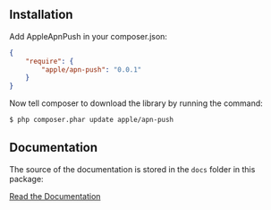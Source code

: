 Installation
------------

Add AppleApnPush in your composer.json:

````json
{
    "require": {
        "apple/apn-push": "0.0.1"
    }
}
````

Now tell composer to download the library by running the command:

```bash
$ php composer.phar update apple/apn-push
```

Documentation
----------

The source of the documentation is stored in the `docs` folder in this package:

[Read the Documentation](https://github.com/ZhukV/AppleApnPush/blob/master/docs/index.md)